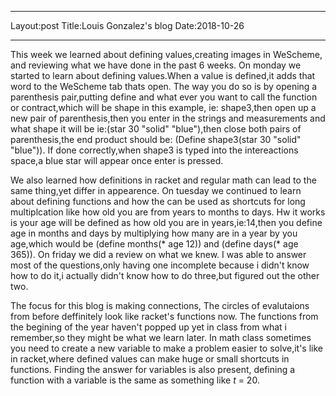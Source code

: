 - - -
Layout:post
Title:Louis Gonzalez's blog
Date:2018-10-26
- - -

  This week we learned about defining values,creating images in WeScheme, and reviewing what we have done in the past 6 weeks. On monday we started to learn about defining values.When a value is defined,it adds that word to the WeScheme tab thats open. The way you do so is by opening a parenthesis pair,putting define and what ever you want to call the function or contract,which will be shape in this example, ie: shape3,then open up a new pair of parenthesis,then you enter in the strings and measurements and what shape it will be ie:(star 30 "solid" "blue"),then close both pairs of parenthesis,the end product should be: (Define shape3(star 30 "solid" "blue")). If done correctly,when shape3 is typed into the intereactions space,a blue star will appear once enter is pressed.
  
  We also learned how definitions in racket and regular math can lead to the same thing,yet differ in appearence. On tuesday we continued to learn about defining functions and how the can be used as shortcuts for long multiplcation like how old you are from years to months to days. Hw it works is your age will be defined as how old you are in years,ie:14,then you define age in months and days by multiplying how many are in a year by you age,which would be (define months(* age 12)) and (define days(* age 365)). On friday we did a review on what we knew. I was able to answer most of the questions,only having one incomplete because i didn't know how to do it,i actually didn't know how to do three,but figured out the other two.
  
  The focus for this blog is making connections, The circles of evalutaions from before deffinitely look like racket's functions now. The functions from the begining of the year haven't popped up yet in class from what i remember,so they might be what we learn later. In math class sometimes you need to create a new variable to make a problem easier to solve,it's like in racket,where defined values can make huge or small shortcuts in functions. Finding the answer for variables is also present, defining a function with a variable is the same as something like *t* = 20.
